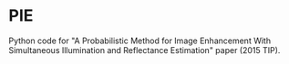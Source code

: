 # PIE
Python code for  "A Probabilistic Method for Image Enhancement With Simultaneous Illumination and Reflectance Estimation" paper (2015 TIP).
